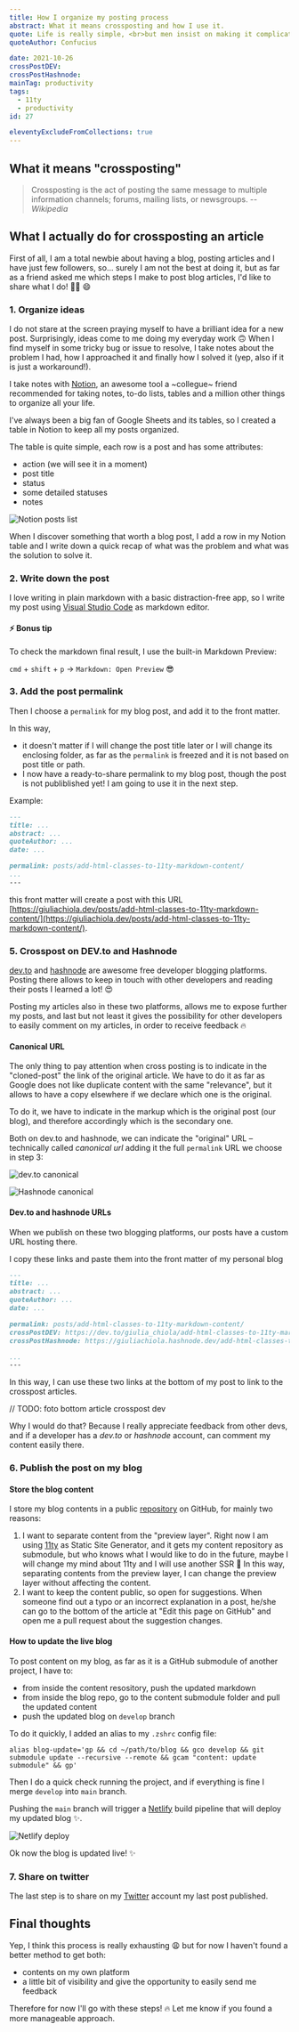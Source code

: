 ```yaml
---
title: How I organize my posting process
abstract: What it means crossposting and how I use it.
quote: Life is really simple, <br>but men insist on making it complicated.
quoteAuthor: Confucius

date: 2021-10-26
crossPostDEV: 
crossPostHashnode: 
mainTag: productivity
tags:
  - 11ty
  - productivity
id: 27

eleventyExcludeFromCollections: true
---
```


## What it means "crossposting"

> Crossposting is the act of posting the same message to multiple information channels; forums, mailing lists, or newsgroups.
> -- <cite>Wikipedia</cite>

## What I actually do for crossposting an article

First of all, I am a total newbie about having a blog, posting articles and I have just few followers, so... surely I am not the best at doing it, but as far as a friend asked me which steps I make to post blog articles, I'd like to share what I do! 💪🏻 😄

### 1. Organize ideas

I do not stare at the screen praying myself to have a brilliant idea for a new post. Surprisingly, ideas come to me doing my everyday work 🙃 When I find myself in some tricky bug or issue to resolve, I take notes about the problem I had, how I approached it and finally how I solved it (yep, also if it is just a workaround!).

I take notes with [Notion](https://www.notion.so/), an awesome tool a ~collegue~ friend recommended for taking notes, to-do lists, tables and a million other things to organize all your life.

I've always been a big fan of Google Sheets and its tables, so I created a table in Notion to keep all my posts organized.

The table is quite simple, each row is a post and has some attributes:

- action (we will see it in a moment)
- post title
- status
- some detailed statuses
- notes

![Notion posts list](https://res.cloudinary.com/giuliachiola/image/upload/v1635230196/super-blog/27-cross-posting/posts-notion_fuu6ha.png)

When I discover something that worth a blog post, I add a row in my Notion table and I write down a quick recap of what was the problem and what was the solution to solve it.

### 2. Write down the post

I love writing in plain markdown with a basic distraction-free app, so I write my post using [Visual Studio Code](https://code.visualstudio.com/download) as markdown editor.

#### ⚡️ Bonus tip

To check the markdown final result, I use the built-in Markdown Preview:

`cmd` + `shift` + `p` -> `Markdown: Open Preview` 😎

### 3. Add the post permalink

Then I choose a `permalink` for my blog post, and add it to the front matter.

In this way,
- it doesn't matter if I will change the post title later or I will change its enclosing folder, as far as the `permalink` is freezed and it is not based on post title or path.
- I now have a ready-to-share permalink to my blog post, though the post is not publiblished yet! I am going to use it in the next step.

Example:

```md
---
title: ...
abstract: ...
quoteAuthor: ...
date: ...

permalink: posts/add-html-classes-to-11ty-markdown-content/
...
---
```

this front matter will create a post with this URL [https://giuliachiola.dev/posts/add-html-classes-to-11ty-markdown-content/](https://giuliachiola.dev/posts/add-html-classes-to-11ty-markdown-content/).

### 5. Crosspost on DEV.to and Hashnode

[dev.to](https://dev.to/) and [hashnode](https://hashnode.com/) are awesome free developer blogging platforms. Posting there allows to keep in touch with other developers and reading their posts I learned a lot! 😍

Posting my articles also in these two platforms, allows me to expose further my posts, and last but not least it gives the possibility for other developers to easily comment on my articles, in order to receive feedback 🔥

#### Canonical URL

The only thing to pay attention when cross posting is to indicate in the "cloned-post" the link of the original article. We have to do it as far as Google does not like duplicate content with the same "relevance", but it allows to have a copy elsewhere if we declare which one is the original.

To do it, we have to indicate in the markup which is the original post (our blog), and therefore accordingly which is the secondary one.

Both on dev.to and hashnode, we can indicate the "original" URL – technically called _canonical url_ adding it the full `permalink` URL we choose in step 3:

![dev.to canonical](https://res.cloudinary.com/giuliachiola/image/upload/v1635230198/super-blog/27-cross-posting/cross-devto_mmirqz.png)

![Hashnode canonical](https://res.cloudinary.com/giuliachiola/image/upload/v1635230201/super-blog/27-cross-posting/cross-hashnode_vk90ay.png)

#### Dev.to and hashnode URLs

When we publish on these two blogging platforms, our posts have a custom URL hosting there.

I copy these links and paste them into the front matter of my personal blog

```md
---
title: ...
abstract: ...
quoteAuthor: ...
date: ...

permalink: posts/add-html-classes-to-11ty-markdown-content/
crossPostDEV: https://dev.to/giulia_chiola/add-html-classes-to-11ty-markdown-content-18ic
crossPostHashnode: https://giuliachiola.hashnode.dev/add-html-classes-to-11ty-markdown-content

...
---
```

In this way, I can use these two links at the bottom of my post to link to the crosspost articles.

// TODO: foto bottom article crosspost dev

Why I would do that? Because I really appreciate feedback from other devs, and if a developer has a _dev.to_ or _hashnode_ account, can comment my content easily there.
### 6. Publish the post on my blog

#### Store the blog content

I store my blog contents in a public [repository](https://github.com/giuliachiola/super-blog-content) on GitHub, for mainly two reasons:
1. I want to separate content from the "preview layer". Right now I am using [11ty](https://www.11ty.dev/) as Static Site Generator, and it gets my content repository as submodule, but who knows what I would like to do in the future, maybe I will change my mind about 11ty and I will use another SSR 🧐 In this way, separating contents from the preview layer, I can change the preview layer without affecting the content.
2. I want to keep the content public, so open for suggestions. When someone find out a typo or an incorrect explanation in a post, he/she can go to the bottom of the article at "Edit this page on GitHub" and open me a pull request about the suggestion changes.

#### How to update the live blog

To post content on my blog, as far as it is a GitHub submodule of another project, I have to:
- from inside the content resository, push the updated markdown
- from inside the blog repo, go to the content submodule folder and pull the updated content
- push the updated blog on `develop` branch

To do it quickly, I added an alias to my `.zshrc` config file:

```shell
alias blog-update='gp && cd ~/path/to/blog && gco develop && git submodule update --recursive --remote && gcam "content: update submodule" && gp'
```

Then I do a quick check running the project, and if everything is fine I merge `develop` into `main` branch.

Pushing the `main` branch will trigger a [Netlify](https://app.netlify.com/) build pipeline that will deploy my updated blog ✨.

![Netlify deploy](https://res.cloudinary.com/giuliachiola/image/upload/v1635230199/super-blog/27-cross-posting/netlify-deploy_ka9rdq.png)

Ok now the blog is updated live! ✨

### 7. Share on twitter

The last step is to share on my [Twitter](https://twitter.com/giulia_chiola) account my last post published.

## Final thoughts

Yep, I think this process is really exhausting 😩 but for now I haven't found a better method to get both:
- contents on my own platform
- a little bit of visibility and give the opportunity to easily send me feedback

Therefore for now I'll go with these steps! 🔥 Let me know if you found a more manageable approach.